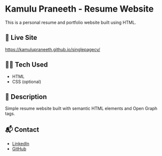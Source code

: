 # Kamulu Praneeth - Resume Website

This is a personal resume and portfolio website built using HTML.

## 🔗 Live Site

https://kamulupraneeth.github.io/singlepagecv/

## 👨‍💻 Tech Used

- HTML
- CSS (optional)

## 📄 Description

Simple resume website built with semantic HTML elements and Open Graph tags.

## 📬 Contact

- [LinkedIn](https://www.linkedin.com/in/praneeth-kamulu/)
- [GitHub](https://github.com/kamulupraneeth)
